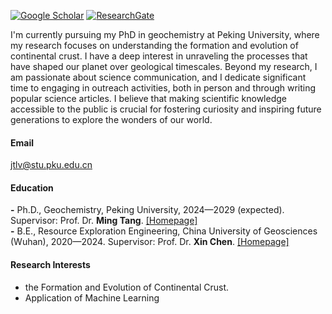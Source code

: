 [![Google Scholar](https://img.shields.io/badge/Google_Scholar-%234285F4?style=for-the-badge&logo=googlescholar&logoColor=white)](https://scholar.google.com/citations?user=8pqM0hAAAAAJ&hl=en&oi=ao)
[![ResearchGate](https://img.shields.io/badge/research_gate-%2300CCBB?style=for-the-badge&logo=researchgate&logoColor=white)](https://www.researchgate.net/profile/Junteng-Lv)

  I'm currently pursuing my PhD in geochemistry at Peking University, where my research focuses on understanding the formation and evolution of continental crust. I have a deep interest in unraveling the processes that have shaped our planet over geological timescales. Beyond my research, I am passionate about science communication, and I dedicate significant time to engaging in outreach activities, both in person and through writing popular science articles. I believe that making scientific knowledge accessible to the public is crucial for fostering curiosity and inspiring future generations to explore the wonders of our world.

#### Email
jtlv@stu.pku.edu.cn

#### Education
<strong>-</strong> Ph.D., Geochemistry, Peking University, 2024—2029 (expected). Supervisor: Prof. Dr. <strong>Ming Tang</strong>. [[Homepage]](https://mingtang.me)\
<strong>-</strong> B.E., Resource Exploration Engineering, China University of Geosciences (Wuhan), 2020—2024. Supervisor: Prof. Dr. <strong>Xin Chen</strong>. [[Homepage]](https://grzy.cug.edu.cn/chenxin1/zh_CN/)

#### Research Interests
- the Formation and Evolution of Continental Crust.
- Application of Machine Learning